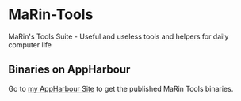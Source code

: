 MaRin-Tools
===========

MaRin's Tools Suite - Useful and useless tools and helpers for daily computer life

Binaries on AppHarbour
-

Go to [my AppHarbour Site](http://MaRin-Tools.apphb.com/) to get the published MaRin Tools binaries.
